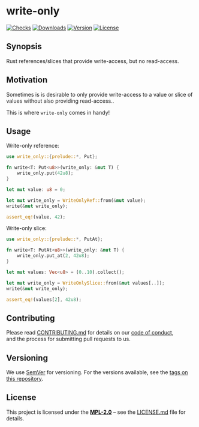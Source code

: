 # write-only

[![Checks](https://img.shields.io/github/checks-status/regexident/write-only/main?style=flat-square)](https://github.com/regexident/write-only/)
[![Downloads](https://img.shields.io/crates/d/write-only.svg?style=flat-square)](https://crates.io/crates/write-only/)
[![Version](https://img.shields.io/crates/v/write-only.svg?style=flat-square)](https://crates.io/crates/write-only/)
[![License](https://img.shields.io/crates/l/write-only.svg?style=flat-square)](https://crates.io/crates/write-only/)

## Synopsis

Rust references/slices that provide write-access, but no read-access.

## Motivation

Sometimes is is desirable to only provide write-access to a value or slice of values without also providing read-access..

This is where `write-only` comes in handy!

## Usage

Write-only reference:

```rust
use write_only::{prelude::*, Put};

fn write<T: Put<u8>>(write_only: &mut T) {
    write_only.put(42u8);
}

let mut value: u8 = 0;

let mut write_only = WriteOnlyRef::from(&mut value);
write(&mut write_only);

assert_eq!(value, 42);
```

Write-only slice:

```rust
use write_only::{prelude::*, PutAt};

fn write<T: PutAt<u8>>(write_only: &mut T) {
    write_only.put_at(2, 42u8);
}

let mut values: Vec<u8> = (0..10).collect();

let mut write_only = WriteOnlySlice::from(&mut values[..]);
write(&mut write_only);

assert_eq!(values[2], 42u8);
```

## Contributing

Please read [CONTRIBUTING.md](CONTRIBUTING.md) for details on our [code of conduct](https://www.rust-lang.org/conduct.html),  
and the process for submitting pull requests to us.

## Versioning

We use [SemVer](http://semver.org/) for versioning. For the versions available, see the [tags on this repository](https://github.com/regexident/write-only/tags).

## License

This project is licensed under the [**MPL-2.0**](https://www.tldrlegal.com/l/mpl-2.0) – see the [LICENSE.md](LICENSE.md) file for details.
